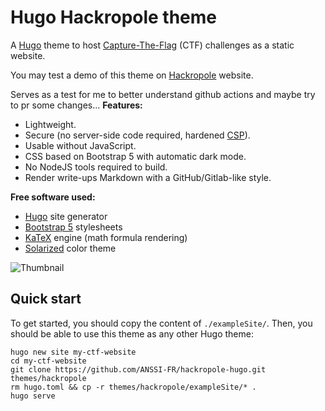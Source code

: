 # Hugo Hackropole theme

<!--
Copyright (C) 2023-2024  ANSSI
SPDX-License-Identifier: MIT
-->

A [Hugo](https://gohugo.io/) theme to host [Capture-The-Flag](https://en.wikipedia.org/wiki/Capture_the_flag_(cybersecurity)) (CTF) challenges as a static website.

You may test a demo of this theme on [Hackropole](https://hackropole.fr/) website.

Serves as a test for me to better understand github actions and maybe try to pr some changes...
**Features:**

  * Lightweight.
  * Secure (no server-side code required, hardened [CSP](https://developer.mozilla.org/en-US/docs/Web/HTTP/CSP)).
  * Usable without JavaScript.
  * CSS based on Bootstrap 5 with automatic dark mode.
  * No NodeJS tools required to build.
  * Render write-ups Markdown with a GitHub/Gitlab-like style.

**Free software used:**

  * [Hugo](https://gohugo.io/) site generator
  * [Bootstrap 5](https://github.com/twbs/bootstrap/) stylesheets
  * [KaTeX](https://github.com/KaTeX/KaTeX/) engine (math formula rendering)
  * [Solarized](https://ethanschoonover.com/solarized/) color theme

![Thumbnail](https://raw.githubusercontent.com/ANSSI-FR/hackropole-hugo/main/images/tn.png)

## Quick start

To get started, you should copy the content of `./exampleSite/`.
Then, you should be able to use this theme as any other Hugo theme:
```
hugo new site my-ctf-website
cd my-ctf-website
git clone https://github.com/ANSSI-FR/hackropole-hugo.git themes/hackropole
rm hugo.toml && cp -r themes/hackropole/exampleSite/* .
hugo serve
```
